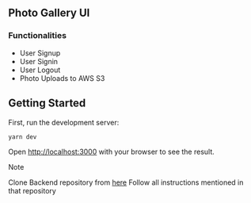## Photo Gallery UI

### Functionalities
- User Signup
- User Signin
- User Logout
- Photo Uploads to AWS S3

## Getting Started

First, run the development server:

```bash
yarn dev

```

Open [http://localhost:3000](http://localhost:3000) with your browser to see the result.

> [!NOTE]  
> Clone Backend repository from [here](https://github.com/kldvp/photo-gallery)
> Follow all instructions mentioned in that repository

